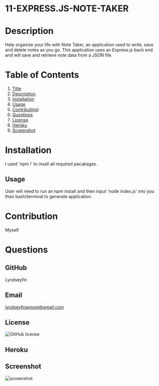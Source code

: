 # 11-EXPRESS.JS-NOTE-TAKER

# Description
Help organize your life with Note Taker, an application used to write, save and delete notes as you go.  This application uses an Express.js back end and will save and retrieve note data from a JSON file.

# Table of Contents
1. [Title](Title)
2. [Description](#description)
3. [Installation](#installation)
4. [Usage](#usage)
5. [Contributing](#contribution))
1. [Questions](#questions)
2. [License](#demo)
3. [Heroku](#heroku)
4.  [Screenshot](#screenshot)
# Installation 
I used 'npm i' to insall all required pacakages.
## Usage
User will need to run an npm install and then input 'node index.js' into you their bash/terminal to generate application.
# Contribution
Myself
# Questions
## GitHub 
 Lyndseyfin
## Email 
 lyndseyfinamore@gmail.com
## License
![GitHub license](https://img.shields.io/badge/license-MIT-brightgreen)
## Heroku
## Screenshot
![screenshot]()

